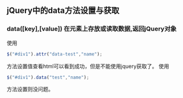 ## jQuery中的data方法设置与获取

### data([key],[value]) 在元素上存放或读取数据,返回jQuery对象

使用
```js
$("#div1").attr("data-test","name");
```
方法设置值查看html可以看到成功，但是不能使用jquery获取了。
使用
```js
$("#div1").data("test","name");
```
方法设置则没问题。